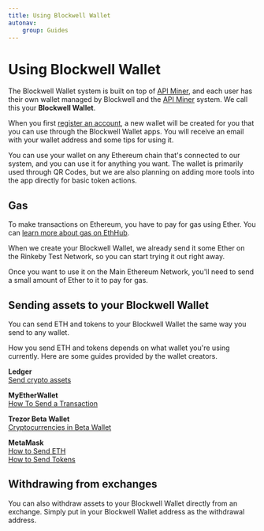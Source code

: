 ```yaml
---
title: Using Blockwell Wallet
autonav:
    group: Guides
---
```


# Using Blockwell Wallet

The Blockwell Wallet system is built on top of [API Miner](../products/apiminer), and each
user has their own wallet managed by Blockwell and the [API Miner](../products/apiminer) 
system. We call this your **Blockwell Wallet**.

When you first [register an account](https://app.blockwell.ai), a new wallet
will be created for you that you can use through the Blockwell Wallet apps. You will
receive an email with your wallet address and some tips for using it.

You can use your wallet on any Ethereum chain that's connected to our system,
and you can use it for anything you want. The wallet is primarily used through
QR Codes, but we are also planning on adding more tools into the app directly
for basic token actions.

## Gas

To make transactions on Ethereum, you have to pay for gas using Ether. You
can [learn more about gas on EthHub](https://docs.ethhub.io/using-ethereum/transactions/#gas).

When we create your Blockwell Wallet, we already send it some Ether on the
Rinkeby Test Network, so you can start trying it out right away.

Once you want to use it on the Main Ethereum Network, you'll need to send a
small amount of Ether to it to pay for gas.

## Sending assets to your Blockwell Wallet

You can send ETH and tokens to your Blockwell Wallet the same way you send 
to any wallet.

How you send ETH and tokens depends on what wallet you're using currently. 
Here are some guides provided by the wallet creators.

**Ledger**  
[Send crypto assets](https://support.ledger.com/hc/en-us/articles/360006353314)

**MyEtherWallet**  
[How To Send a Transaction](https://kb.myetherwallet.com/en/transactions/how-to-send-a-transaction/)

**Trezor Beta Wallet**  
[Cryptocurrencies in Beta Wallet](https://wiki.trezor.io/New_cryptocurrencies_in_Beta_Wallet)

**MetaMask**  
[How to Send ETH](https://metamask.zendesk.com/hc/en-us/articles/360015488991-How-to-Send-ETH)  
[How to Send Tokens](https://metamask.zendesk.com/hc/en-us/articles/360015488931-How-to-send-tokens-from-your-MetaMask-Wallet)

## Withdrawing from exchanges

You can also withdraw assets to your Blockwell Wallet directly from an
exchange. Simply put in your Blockwell Wallet address as the withdrawal
address.
